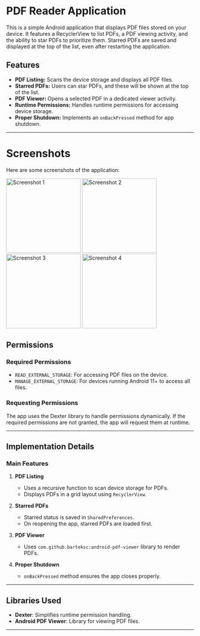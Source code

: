 # PDF Reader Application

This is a simple Android application that displays PDF files stored on your device. It features a RecyclerView to list PDFs, a PDF viewing activity, and the ability to star PDFs to prioritize them. Starred PDFs are saved and displayed at the top of the list, even after restarting the application.

## Features

- **PDF Listing:** Scans the device storage and displays all PDF files.
- **Starred PDFs:** Users can star PDFs, and these will be shown at the top of the list.
- **PDF Viewer:** Opens a selected PDF in a dedicated viewer activity.
- **Runtime Permissions:** Handles runtime permissions for accessing device storage.
- **Proper Shutdown:** Implements an `onBackPressed` method for app shutdown.

---

# Screenshots

Here are some screenshots of the application:

<img src="https://github.com/user-attachments/assets/9b43c001-d36f-4269-9af2-dd14f61d32a5" alt="Screenshot 1" width="200">
<img src="https://github.com/user-attachments/assets/4eee5dfd-0159-4497-b26c-b9e90bf748cd" alt="Screenshot 2" width="200">
<img src="https://github.com/user-attachments/assets/130f3631-4813-4043-8bba-d26bccb771b3" alt="Screenshot 3" width="200">
<img src="https://github.com/user-attachments/assets/5d9ec95b-6ea3-4737-ba01-d947f83ea2cd" alt="Screenshot 4" width="200">


## Permissions

### Required Permissions

- `READ_EXTERNAL_STORAGE`: For accessing PDF files on the device.
- `MANAGE_EXTERNAL_STORAGE`: For devices running Android 11+ to access all files.

### Requesting Permissions

The app uses the Dexter library to handle permissions dynamically. If the required permissions are not granted, the app will request them at runtime.

---

## Implementation Details

### Main Features

1. **PDF Listing**
   - Uses a recursive function to scan device storage for PDFs.
   - Displays PDFs in a grid layout using `RecyclerView`.

2. **Starred PDFs**
   - Starred status is saved in `SharedPreferences`.
   - On reopening the app, starred PDFs are loaded first.

3. **PDF Viewer**
   - Uses `com.github.barteksc:android-pdf-viewer` library to render PDFs.

4. **Proper Shutdown**
   - `onBackPressed` method ensures the app closes properly.

---

## Libraries Used

- **Dexter**: Simplifies runtime permission handling.
- **Android PDF Viewer**: Library for viewing PDF files.

---
